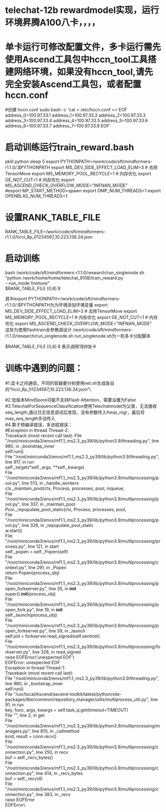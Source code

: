 # telechat-12b rewardmodel实现，运行环境昇腾A100八卡，，，，
# 单卡运行可修改配置文件，多卡运行需先使用Ascend工具包中hccn_tool工具搭建网络环境，如果没有hccn_tool,请先完全安装Ascend工具包，或者配置hccn.conf
#创建 hccn.conf
sudo bash -c 'cat > /etc/hccn.conf << EOF
address_0=100.97.33.1
address_1=100.97.33.2
address_2=100.97.33.3
address_3=100.97.33.4
address_4=100.97.33.5
address_5=100.97.33.6
address_6=100.97.33.7
address_7=100.97.33.8
EOF'
# 启动训练运行train_reward.bash

pkill python
sleep 5
export PYTHONPATH=/work/code/sft/mindformers-r1.1.0/:$PYTHONPATH
export MS_DEV_SIDE_EFFECT_LOAD_ELIM=3  # 去除TensorMove
export MS_MEMORY_POOL_RECYCLE=1  # 内存优化
export GE_NOT_CUT=1   # 内存优化
export MS_ASCEND_CHECK_OVERFLOW_MODE="INFNAN_MODE"  
#export MP_START_METHOD=spawn
export OMP_NUM_THREADS=1
export OPENBLAS_NUM_THREADS=1
# 设置RANK_TABLE_FILE
RANK_TABLE_FILE=/work/code/sft/mindformers-r1.1.0/hccl_8p_01234567_10.223.136.24.json

# 启动训练
bash /work/code/sft/mindformers-r1.1.0/research/run_singlenode.sh \
"python /work/home/home/telechat_910B/train_reward.py \
--run_mode finetune" \
$RANK_TABLE_FILE [0,8] 8

其中export PYTHONPATH=/work/code/sft/mindformers-r1.1.0/:$PYTHONPATH为为环境添加环境变量
export MS_DEV_SIDE_EFFECT_LOAD_ELIM=3  # 去除TensorMove
export MS_MEMORY_POOL_RECYCLE=1  # 内存优化
export GE_NOT_CUT=1   # 内存优化
export MS_ASCEND_CHECK_OVERFLOW_MODE="INFNAN_MODE"  
这些为使用flashtrain全参微调设计
/work/code/sft/mindformers-r1.1.0/research/run_singlenode.sh
run_singlenode.sh为一机多卡分配脚本

$RANK_TABLE_FILE [0,8] 8
表示调用1到8张卡

# 训练中遇到的问题：
#1.显卡之间通信，不同的容器要分别使用net.sh生成各自的“hccl_8p_01234567_10.223.136.24.json”\

#2.低版本MindSpore可能不支持Flash Attention，需要设置为False\
#3.TelechatForSequenceClassification使用Telechatmodel为父类，无法接收seq_length,通过日志信息调试后发现，没有参数传入freqs_mgr，最后将max_seq_length手动传入\
#4.算子预编译错误，多进程错误：\
#Exception in thread Thread-2:\
Traceback (most recent call last):
  File "/root/miniconda3/envs/mf1.1_ms2.3_py39/lib/python3.9/threading.py", line 980, in _bootstrap_inner\
    self.run()\
  File "/root/miniconda3/envs/mf1.1_ms2.3_py39/lib/python3.9/threading.py", line 917, in run\
    self._target(*self._args, **self._kwargs)\
  File "/root/miniconda3/envs/mf1.1_ms2.3_py39/lib/python3.9/multiprocessing/pool.py", line 513, in _handle_workers\
    cls._maintain_pool(ctx, Process, processes, pool, inqueue,\
  File "/root/miniconda3/envs/mf1.1_ms2.3_py39/lib/python3.9/multiprocessing/pool.py", line 337, in _maintain_pool\
    Pool._repopulate_pool_static(ctx, Process, processes, pool,\
  File "/root/miniconda3/envs/mf1.1_ms2.3_py39/lib/python3.9/multiprocessing/pool.py", line 326, in _repopulate_pool_static\
    w.start()\
  File "/root/miniconda3/envs/mf1.1_ms2.3_py39/lib/python3.9/multiprocessing/process.py", line 121, in start\
    self._popen = self._Popen(self)\
  File "/root/miniconda3/envs/mf1.1_ms2.3_py39/lib/python3.9/multiprocessing/context.py", line 291, in _Popen\
    return Popen(process_obj)\
  File "/root/miniconda3/envs/mf1.1_ms2.3_py39/lib/python3.9/multiprocessing/popen_forkserver.py", line 35, in __init__\
    super().__init__(process_obj)\
  File "/root/miniconda3/envs/mf1.1_ms2.3_py39/lib/python3.9/multiprocessing/popen_fork.py", line 19, in __init__\
    self._launch(process_obj)\
  File "/root/miniconda3/envs/mf1.1_ms2.3_py39/lib/python3.9/multiprocessing/popen_forkserver.py", line 59, in _launch\
    self.pid = forkserver.read_signed(self.sentinel)\
  File "/root/miniconda3/envs/mf1.1_ms2.3_py39/lib/python3.9/multiprocessing/forkserver.py", line 328, in read_signed\
    raise EOFError('unexpected EOF')\
EOFError: unexpected EOF\
Exception in thread Thread-1:\
Traceback (most recent call last):\
  File "/root/miniconda3/envs/mf1.1_ms2.3_py39/lib/python3.9/threading.py", line 980, in _bootstrap_inner\
    self.run()\
  File "/usr/local/Ascend/ascend-toolkit/latest/python/site-packages/tbe/common/repository_manager/utils/multiprocess_util.py", line 91, in run\
    key, func, args, kwargs = self.task_q.get(timeout=TIMEOUT)\
  File "<string>", line 2, in get\
  File "/root/miniconda3/envs/mf1.1_ms2.3_py39/lib/python3.9/multiprocessing/managers.py", line 810, in _callmethod\
    kind, result = conn.recv()\
  File "/root/miniconda3/envs/mf1.1_ms2.3_py39/lib/python3.9/multiprocessing/connection.py", line 250, in recv\
    buf = self._recv_bytes()\
  File "/root/miniconda3/envs/mf1.1_ms2.3_py39/lib/python3.9/multiprocessing/connection.py", line 414, in _recv_bytes\
    buf = self._recv(4)\
  File "/root/miniconda3/envs/mf1.1_ms2.3_py39/lib/python3.9/multiprocessing/connection.py", line 383, in _recv\
    raise EOFError\
EOFError\
